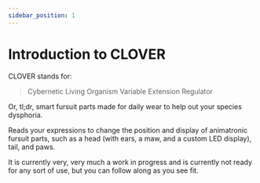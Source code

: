 ```yaml
---
sidebar_position: 1
---
```


# Introduction to CLOVER

CLOVER stands for:

> Cybernetic Living Organism Variable Extension Regulator

Or, tl;dr, smart fursuit parts made for daily wear to help out your species dysphoria.

Reads your expressions to change the position and display of animatronic fursuit parts, such as a head (with ears, a maw, and a custom LED display), tail, and paws. 

It is currently very, very much a work in progress and is currently not ready for any sort of use, but you can follow along as you see fit.
